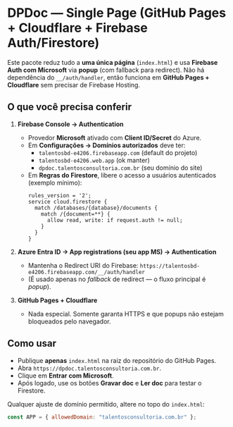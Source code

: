 # DPDoc — Single Page (GitHub Pages + Cloudflare + Firebase Auth/Firestore)

Este pacote reduz tudo a **uma única página** (`index.html`) e usa **Firebase Auth com Microsoft** via **popup** (com fallback para redirect). Não há dependência do `__/auth/handler`, então funciona em **GitHub Pages + Cloudflare** sem precisar de Firebase Hosting.

## O que você precisa conferir

1) **Firebase Console → Authentication**
   - Provedor **Microsoft** ativado com **Client ID/Secret** do Azure.
   - Em **Configurações → Domínios autorizados** deve ter:
     - `talentosbd-e4206.firebaseapp.com` (default do projeto)
     - `talentosbd-e4206.web.app` (ok manter)
     - `dpdoc.talentosconsultoria.com.br` (seu domínio do site)
   - Em **Regras do Firestore**, libere o acesso a usuários autenticados (exemplo mínimo):
     ```
     rules_version = '2';
     service cloud.firestore {
       match /databases/{database}/documents {
         match /{document=**} {
           allow read, write: if request.auth != null;
         }
       }
     }
     ```

2) **Azure Entra ID → App registrations (seu app MS) → Authentication**
   - Mantenha o Redirect URI do Firebase:
     `https://talentosbd-e4206.firebaseapp.com/__/auth/handler`
   - (É usado apenas no *fallback* de redirect — o fluxo principal é *popup*).

3) **GitHub Pages + Cloudflare**
   - Nada especial. Somente garanta HTTPS e que popups não estejam bloqueados pelo navegador.

## Como usar

- Publique **apenas** `index.html` na raiz do repositório do GitHub Pages.
- Abra `https://dpdoc.talentosconsultoria.com.br`.
- Clique em **Entrar com Microsoft**.
- Após logado, use os botões **Gravar doc** e **Ler doc** para testar o Firestore.

Qualquer ajuste de domínio permitido, altere no topo do `index.html`:
```js
const APP = { allowedDomain: "talentosconsultoria.com.br" };
```
